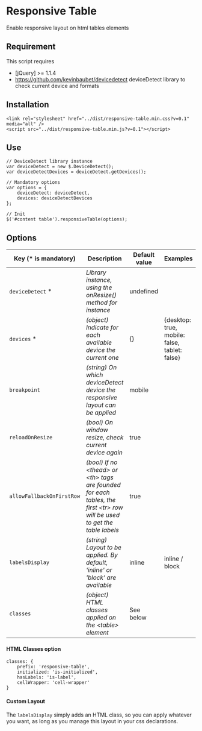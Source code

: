 # Responsive Table

Enable responsive layout on html tables elements

## Requirement

This script requires

  - [jQuery] >= 1.1.4
  - https://github.com/kevinbaubet/devicedetect deviceDetect library to check current device and formats

## Installation

```
<link rel="stylesheet" href="../dist/responsive-table.min.css?v=0.1" media="all" />
<script src="../dist/responsive-table.min.js?v=0.1"></script>
```

## Use

```
// DeviceDetect library instance
var deviceDetect = new $.DeviceDetect();
var deviceDetectDevices = deviceDetect.getDevices();

// Mandatory options
var options = {
    deviceDetect: deviceDetect,
    devices: deviceDetectDevices
};

// Init
$('#content table').responsiveTable(options);
```

## Options

| Key (* is mandatory) | Description | Default value | Examples
|---|---|---|---|
| `deviceDetect` * | *Library instance, using the onResize() method for instance* | undefined |  |
| `devices` * | *(object) Indicate for each available device the current one* | {} | {desktop: true, mobile: false,  tablet: false} |
| `breakpoint` | *(string) On which deviceDetect device the responsive layout can be applied* | mobile |  |
| `reloadOnResize` | *(bool) On window resize, check current device again* | true |
| `allowFallbackOnFirstRow` | *(bool) If no \<thead\> or \<th\> tags are founded for each tables, the first \<tr\> row will be used to get the table labels* | true |
| `labelsDisplay` | *(string) Layout to be applied. By default, 'inline' or 'block' are available* | inline | inline / block |
| `classes` | *(object) HTML classes applied on the \<table\> element* | See below | |

#### HTML Classes option

```
classes: {
    prefix: 'responsive-table',
    initialized: 'is-initialized',
    hasLabels: 'is-label',
    cellWrapper: 'cell-wrapper'
}
```

#### Custom Layout

The `labelsDisplay` simply adds an HTML class, so you can apply whatever you want, as long as you manage this layout in your css declarations.